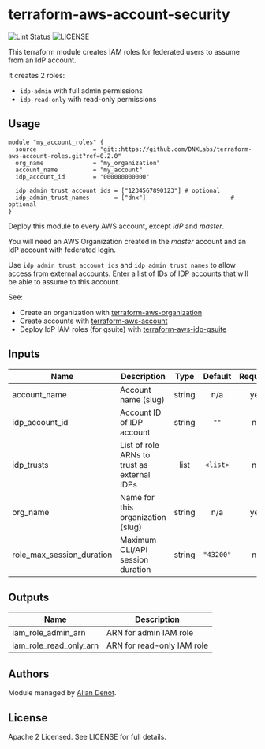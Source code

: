 # terraform-aws-account-security

[![Lint Status](https://github.com/DNXLabs/terraform-aws-account-security/workflows/Lint/badge.svg)](https://github.com/DNXLabs/terraform-aws-account-security/actions)
[![LICENSE](https://img.shields.io/github/license/DNXLabs/terraform-aws-account-security)](https://github.com/DNXLabs/terraform-aws-account-security/blob/master/LICENSE)

This terraform module creates IAM roles for federated users to assume from an IdP account.

It creates 2 roles:
* `idp-admin` with full admin permissions
* `idp-read-only` with read-only permissions

## Usage

```hcl
module "my_account_roles" {
  source                = "git::https://github.com/DNXLabs/terraform-aws-account-roles.git?ref=0.2.0"
  org_name              = "my_organization"
  account_name          = "my_account"
  idp_account_id        = "000000000000"

  idp_admin_trust_account_ids = ["1234567890123"] # optional
  idp_admin_trust_names       = ["dnx"]                        # optional
}
```

Deploy this module to every AWS account, except _IdP_ and _master_.

You will need an AWS Organization created in the _master_ account and an IdP account with federated login.

Use `idp_admin_trust_account_ids` and `idp_admin_trust_names` to allow access from external accounts. Enter a list of IDs of IDP accounts that will be able to assume to this account.

See:
* Create an organization with [terraform-aws-organization](https://github.com/DNXLabs/terraform-aws-organization) 
* Create accounts with [terraform-aws-account](https://github.com/DNXLabs/terraform-aws-account)
* Deploy IdP IAM roles (for gsuite) with [terraform-aws-idp-gsuite](https://github.com/DNXLabs/terraform-aws-idp-gsuite)

## Inputs

| Name | Description | Type | Default | Required |
|------|-------------|:----:|:-----:|:-----:|
| account\_name | Account name (slug) | string | n/a | yes |
| idp\_account\_id | Account ID of IDP account | string | `""` | no |
| idp\_trusts | List of role ARNs to trust as external IDPs | list | `<list>` | no |
| org\_name | Name for this organization (slug) | string | n/a | yes |
| role\_max\_session\_duration | Maximum CLI/API session duration | string | `"43200"` | no |

## Outputs

| Name | Description |
|------|-------------|
| iam\_role\_admin\_arn | ARN for admin IAM role |
| iam\_role\_read\_only\_arn | ARN for read-only IAM role |

## Authors

Module managed by [Allan Denot](https://github.com/adenot).

## License

Apache 2 Licensed. See LICENSE for full details.